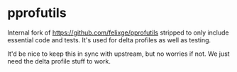 # pprofutils

Internal fork of https://github.com/felixge/pprofutils stripped to only include
essential code and tests. It's used for delta profiles as well as testing.

It'd be nice to keep this in sync with upstream, but no worries if not. We just
need the delta profile stuff to work.
